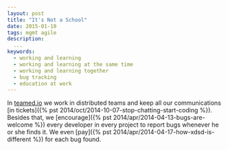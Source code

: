 ```yaml
---
layout: post
title: "It's Not a School"
date: 2015-01-10
tags: mgmt agile
description:
  ...
keywords:
  - working and learning
  - working and learning at the same time
  - working and learning together
  - bug tracking
  - education at work
---
```


In [teamed.io](http://www.teamed.io) we work in distributed teams and
keep all our communications [in tickets]({% pst 2014/oct/2014-10-07-stop-chatting-start-coding %}).
Besides that, we [encourage]({% pst 2014/apr/2014-04-13-bugs-are-welcome %}) every developer in every project to
report bugs whenever he or she finds it. We even
[pay]({% pst 2014/apr/2014-04-17-how-xdsd-is-different %}) for each bug found.

<!--more-->


